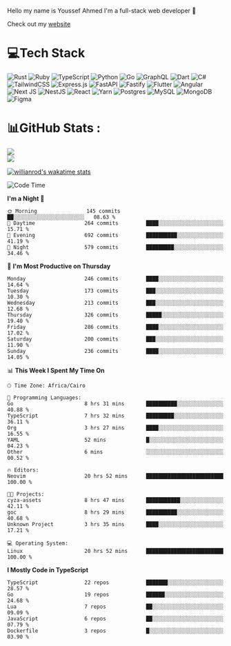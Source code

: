 Hello my name is Youssef Ahmed I'm a full-stack web developer 👋

Check out my [website](https://youssefahmed.vercel.app)
 
# 💻Tech Stack

![Rust](https://img.shields.io/badge/rust-%23000000.svg?style=for-the-badge&logo=rust&logoColor=white) ![Ruby](https://img.shields.io/badge/ruby-%23CC342D.svg?style=for-the-badge&logo=ruby&logoColor=white) ![TypeScript](https://img.shields.io/badge/typescript-%23007ACC.svg?style=for-the-badge&logo=typescript&logoColor=white) ![Python](https://img.shields.io/badge/python-3670A0?style=for-the-badge&logo=python&logoColor=ffdd54) ![Go](https://img.shields.io/badge/go-%2300ADD8.svg?style=for-the-badge&logo=go&logoColor=white) ![GraphQL](https://img.shields.io/badge/-GraphQL-E10098?style=for-the-badge&logo=graphql&logoColor=white) ![Dart](https://img.shields.io/badge/dart-%230175C2.svg?style=for-the-badge&logo=dart&logoColor=white) ![C#](https://img.shields.io/badge/c%23-%23239120.svg?style=for-the-badge&logo=c-sharp&logoColor=white) ![TailwindCSS](https://img.shields.io/badge/tailwindcss-%2338B2AC.svg?style=for-the-badge&logo=tailwind-css&logoColor=white) ![Express.js](https://img.shields.io/badge/express.js-%23404d59.svg?style=for-the-badge&logo=express&logoColor=%2361DAFB) ![FastAPI](https://img.shields.io/badge/FastAPI-005571?style=for-the-badge&logo=fastapi) ![Fastify](https://img.shields.io/badge/fastify-%23000000.svg?style=for-the-badge&logo=fastify&logoColor=white) ![Flutter](https://img.shields.io/badge/Flutter-%2302569B.svg?style=for-the-badge&logo=Flutter&logoColor=white) ![Angular](https://img.shields.io/badge/angular-%23DD0031.svg?style=for-the-badge&logo=angular&logoColor=white) ![Next JS](https://img.shields.io/badge/Next-black?style=for-the-badge&logo=next.js&logoColor=white) ![NestJS](https://img.shields.io/badge/nestjs-%23E0234E.svg?style=for-the-badge&logo=nestjs&logoColor=white) ![React](https://img.shields.io/badge/react-%2320232a.svg?style=for-the-badge&logo=react&logoColor=%2361DAFB) ![Yarn](https://img.shields.io/badge/yarn-%232C8EBB.svg?style=for-the-badge&logo=yarn&logoColor=white) ![Postgres](https://img.shields.io/badge/postgres-%23316192.svg?style=for-the-badge&logo=postgresql&logoColor=white) ![MySQL](https://img.shields.io/badge/mysql-%2300f.svg?style=for-the-badge&logo=mysql&logoColor=white) ![MongoDB](https://img.shields.io/badge/MongoDB-%234ea94b.svg?style=for-the-badge&logo=mongodb&logoColor=white)     ![Figma](https://img.shields.io/badge/figma-%23F24E1E.svg?style=for-the-badge&logo=figma&logoColor=white)

# 📊GitHub Stats :

![](https://github-readme-stats.vercel.app/api?username=joetifa2003&theme=tokyonight&hide_border=false&include_all_commits=false&count_private=false)<br/>
![](https://github-readme-streak-stats.herokuapp.com/?user=joetifa2003&theme=tokyonight&hide_border=false)<br/>

[![willianrod's wakatime stats](https://github-readme-stats.vercel.app/api/wakatime?username=joetifa2003&layout=compact)](https://github.com/anuraghazra/github-readme-stats)
<!--START_SECTION:waka-->
![Code Time](http://img.shields.io/badge/Code%20Time-2%2C785%20hrs%2034%20mins-blue)

**I'm a Night 🦉** 

```text
🌞 Morning                145 commits         ██░░░░░░░░░░░░░░░░░░░░░░░   08.63 % 
🌆 Daytime                264 commits         ████░░░░░░░░░░░░░░░░░░░░░   15.71 % 
🌃 Evening                692 commits         ██████████░░░░░░░░░░░░░░░   41.19 % 
🌙 Night                  579 commits         █████████░░░░░░░░░░░░░░░░   34.46 % 
```
📅 **I'm Most Productive on Thursday** 

```text
Monday                   246 commits         ████░░░░░░░░░░░░░░░░░░░░░   14.64 % 
Tuesday                  173 commits         ███░░░░░░░░░░░░░░░░░░░░░░   10.30 % 
Wednesday                213 commits         ███░░░░░░░░░░░░░░░░░░░░░░   12.68 % 
Thursday                 326 commits         █████░░░░░░░░░░░░░░░░░░░░   19.40 % 
Friday                   286 commits         ████░░░░░░░░░░░░░░░░░░░░░   17.02 % 
Saturday                 200 commits         ███░░░░░░░░░░░░░░░░░░░░░░   11.90 % 
Sunday                   236 commits         ████░░░░░░░░░░░░░░░░░░░░░   14.05 % 
```


📊 **This Week I Spent My Time On** 

```text
🕑︎ Time Zone: Africa/Cairo

💬 Programming Languages: 
Go                       8 hrs 31 mins       ██████████░░░░░░░░░░░░░░░   40.88 % 
TypeScript               7 hrs 32 mins       █████████░░░░░░░░░░░░░░░░   36.11 % 
Org                      3 hrs 27 mins       ████░░░░░░░░░░░░░░░░░░░░░   16.55 % 
YAML                     52 mins             █░░░░░░░░░░░░░░░░░░░░░░░░   04.23 % 
Other                    6 mins              ░░░░░░░░░░░░░░░░░░░░░░░░░   00.52 % 

🔥 Editors: 
Neovim                   20 hrs 52 mins      █████████████████████████   100.00 % 

🐱‍💻 Projects: 
cyza-assets              8 hrs 47 mins       ███████████░░░░░░░░░░░░░░   42.11 % 
goc                      8 hrs 29 mins       ██████████░░░░░░░░░░░░░░░   40.68 % 
Unknown Project          3 hrs 35 mins       ████░░░░░░░░░░░░░░░░░░░░░   17.21 % 

💻 Operating System: 
Linux                    20 hrs 52 mins      █████████████████████████   100.00 % 
```

**I Mostly Code in TypeScript** 

```text
TypeScript               22 repos            ███████░░░░░░░░░░░░░░░░░░   28.57 % 
Go                       19 repos            ██████░░░░░░░░░░░░░░░░░░░   24.68 % 
Lua                      7 repos             ██░░░░░░░░░░░░░░░░░░░░░░░   09.09 % 
JavaScript               6 repos             ██░░░░░░░░░░░░░░░░░░░░░░░   07.79 % 
Dockerfile               3 repos             █░░░░░░░░░░░░░░░░░░░░░░░░   03.90 % 
```




<!--END_SECTION:waka-->
